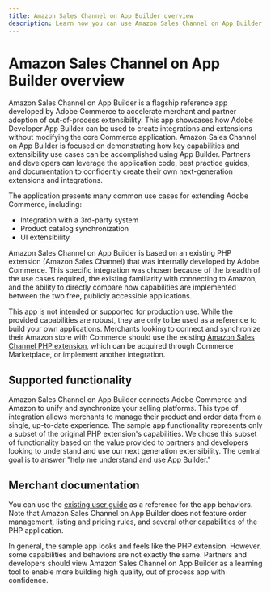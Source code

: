 ```yaml
---
title: Amazon Sales Channel on App Builder overview
description: Learn how you can use Amazon Sales Channel on App Builder as a reference app to build your own Adobe Commerce apps.
---
```


# Amazon Sales Channel on App Builder overview

Amazon Sales Channel on App Builder is a flagship reference app developed by Adobe Commerce to accelerate merchant and partner adoption of out-of-process extensibility. This app showcases how Adobe Developer App Builder can be used to create integrations and extensions without modifying the core Commerce application. Amazon Sales Channel on App Builder is focused on demonstrating how key capabilities and extensibility use cases can be accomplished using App Builder. Partners and developers can leverage the application code, best practice guides, and documentation to confidently create their own next-generation extensions and integrations.

The application presents many common use cases for extending Adobe Commerce, including:

* Integration with a 3rd-party system
* Product catalog synchronization
* UI extensibility

Amazon Sales Channel on App Builder is based on an existing PHP extension (Amazon Sales Channel) that was internally developed by Adobe Commerce. This specific integration was chosen because of the breadth of the use cases required, the existing familiarity with connecting to Amazon, and the ability to directly compare how capabilities are implemented between the two free, publicly accessible applications.

<InlineAlert variant="warning" slots="text" />

This app is not intended or supported for production use. While the provided capabilities are robust, they are only to be used as a reference to build your own applications. Merchants looking to connect and synchronize their Amazon store with Commerce should use the existing [Amazon Sales Channel PHP extension](https://marketplace.magento.com/magento-module-amazon.html), which can be acquired through Commerce Marketplace, or implement another integration.

## Supported functionality

Amazon Sales Channel on App Builder connects Adobe Commerce and Amazon to unify and synchronize your selling platforms. This type of integration allows merchants to manage their product and order data from a single, up-to-date experience. The sample app functionality represents only a subset of the original PHP extension's capabilities. We chose this subset of functionality based on the value provided to partners and developers looking to understand and use our next generation extensibility. The central goal is to answer "help me understand and use App Builder."

## Merchant documentation

You can use the [existing user guide](https://experienceleague.adobe.com/docs/commerce-channels/amazon/guide-overview.html) as a reference for the app behaviors. Note that Amazon Sales Channel on App Builder does not feature order management, listing and pricing rules, and several other capabilities of the PHP application. 

In general, the sample app looks and feels like the PHP extension. However, some capabilities and behaviors are not exactly the same. Partners and developers should view Amazon Sales Channel on App Builder as a learning tool to enable more building high quality, out of process app with confidence.

